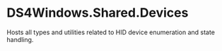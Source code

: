 # DS4Windows.Shared.Devices

Hosts all types and utilities related to HID device enumeration and state handling.

